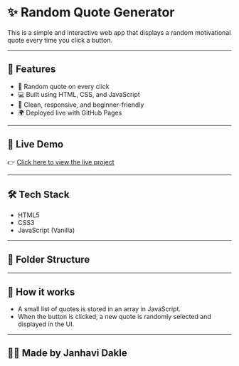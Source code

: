 # ✨ Random Quote Generator

This is a simple and interactive web app that displays a random motivational quote every time you click a button.

---

## 🚀 Features

- 🎯 Random quote on every click
- 💻 Built using HTML, CSS, and JavaScript
- 🧠 Clean, responsive, and beginner-friendly
- 🌍 Deployed live with GitHub Pages

---

## 📸 Live Demo

👉 [Click here to view the live project](https://123janhavi-dj.github.io/quote-generator/)

---

## 🛠️ Tech Stack

- HTML5
- CSS3
- JavaScript (Vanilla)

---

## 📁 Folder Structure

---

## 🧠 How it works

- A small list of quotes is stored in an array in JavaScript.
- When the button is clicked, a new quote is randomly selected and displayed in the UI.

---

## 🙋‍♀️ Made  by Janhavi Dakle
